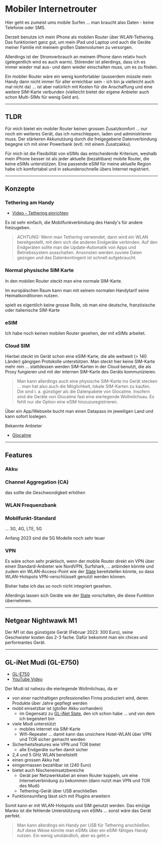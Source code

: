 # Mobiler Internetrouter

Hier geht es zumeist ums mobile Surfen ... man braucht also Daten - keine Telefonie oder SMS.

Derzeit benutze ich mein iPhone als mobilen Router über WLAN-Tethering. Das funktioniert ganz gut, um mein iPad und Laptop und auch die Geräte meiner Familie mit meinem großen Datenvolumen zu versorgen.

Allerdings ist der Stromverbrauch an meinem iPhone dann relativ hoch (gelegentlich wird es auch warm). Störender ist allerdings, dass ich es immer wieder mal aus- und dann wieder einschalten muss, um es zu finden.

Ein mobiler Router wäre ein wenig komfortabler (ausserdem müsste mein Handy dann nicht immer für aller erreichbar sein - ich bin ja vielleicht auch mal nicht da) ... ist aber natürlich mit Kosten für die Anschaffung und eine weitere SIM-Karte verbunden (vielleicht bietet der eigene Anbieter auch schon Multi-SIMs für wenig Geld an).

---

## TLDR

Für mich bietet ein mobiler Router keinen grossen Zusatzkomfort ... nur noch ein weiteres Gerät, das ich rumschleppen, laden und administrieren muss. Der stärkeren Akkunutzung durch die freigegebene Datenverbindung begegne ich mit einer Powerbank (evtl. mit einem Zusatzakku).

Für mich ist die Flexibilität von eSIMs das entscheidende Kriterium, weshalb mein iPhone besser ist als jeder aktuelle (bezahlbare) mobile Router, die keine eSIMs unterstützen. Eine passende eSIM für meine aktuelle Region habe ich komfortabel und in sekundenschnelle übers Internet registriert.

---

## Konzepte

### Tethering am Handy

* [Video - Tethering einrichten](https://www.youtube.com/watch?v=bHx96k-sRnU)

Es ist sehr einfach, die Mobilfunkverbindung des Handy's für andere freizugeben.

> *ACHTUNG:* Wenn man Tethering verwendet, dann wird ein WLAN bereitgestellt, mit dem sich die anderen Endgeräte verbinden. Auf den Endgeräten sollte man die Update-Automatik von Apps und Betriebssystem ausschalten. Ansonsten werden zuviele Daten gezogen und das Datenkontingent ist schnell aufgebraucht.

### Normal physische SIM Karte

In den mobilen Router steckt man eine normale SIM-Karte.

Im europäischen Raum kann man mit seinem normalen Handytarif seine Heimatkonditionen nutzen.

spielt es eigentlich keine grosse Rolle, ob man eine deutsche, französische oder italienische SIM-Karte 

### eSIM

Ich habe noch keinen mobilen Router gesehen, der mit eSIMs arbeitet.

### Cloud SIM

Hierbei steckt im Gerät schon eine eSIM-Karte, die alle weltweit (> 140 Länder) gängigen Protokolle unterstützen. Man steckt hier keine SIM-Karte mehr rein ... stattdessen werden SIM-Karten in der Cloud benutzt, die als Proxy fungieren und mit der internen SIM-Karte des Geräts kommunizieren.

> Man kann allerdings auch eine physische SIM-Karte ins Gerät stecken ... man hat also auch die Möglichkeit, lokale SIM-Karten zu kaufen. Die sind i. a. günstiger als die Datenpakete von Glocalme. Insofern sind die Geräte von Glocalme fast eine eierlegende Wollmilchsau. Es fehlt nur die Option eine eSIM hinzuzuregistrieren.

Über ein App/Webseite bucht man einen Datapass im jeweiligen Land und kann sofort loslegen.

Bekannte Anbieter

* [Glocalme](https://eu.glocalme.com)

---

## Features

### Akku


### Channel Aggregation (CA)

das sollte die Geschwondigkeit erhöhen

### WLAN Frequenzbank

### Mobilfunkt-Standard

... 3G, 4G, LTE, 5G

Anfang 2023 sind die 5G Modelle noch sehr teuer

### VPN

Es wäre schon sehr praktisch, wenn der mobile Router direkt ein VPN über einen Standard-Anbieter wie NordVPN, Surfshark, ... anbinden könnte und zudem ein WLAN-Access-Point wie der [Slate](slate.md) bereitstellen könnte, so dass WLAN-Hotspots VPN-verschlüsselt genutzt werden können.

Bisher habe ich das so noch nicht integriert gesehen.

Allerdings lassen sich Geräte wie der [Slate](slate.md) vorschalten, die diese Funktion übernehmen.

---

## Netgear Nightwawk M1

Der M1 ist das günstigste Gerät (Februar 2023: 300 Euro), seine Geschwister kosten das 2-3 fache. Dafür bekommt man ein chices und performantes Gerät.

---

## GL-iNet Mudi (GL-E750)

* [GL-E750](https://www.gl-inet.com/products/gl-e750/)
* [YouTube Video](https://www.youtube.com/watch?v=LfAGOf0TCXc)

Der Mudi ist nahezu die eierlegende Wollmilchsau, da er

* von einer nachhaltigen professionellen Firma produziert wird, deren Produkte über Jahre gepflegt werden
* mobil einsetzbar ist (gtoßer Akku vorhanden)
  * im Gegensatz zu [GL-iNet Slate](slate.md), den ich schon habe ... und von dem ich begeistert bin
* viele Modi unterstützt
  * mobiles internet via SIM-Karte
  * Wifi-Repeater ... damit kann das unsichere Hotel-WLAN über VPN und TOR sicher gemacht werden
* Sicherheitsfeatures wie VPN und TOR bietet
  * alle Endgeräte surfen damit sicher
* 2,4 und 5 GHz WLAN bereitstellt
* einen grossen Akku hat
* einigermassen bezahlbar ist (240 Euro)
* bietet auch Nischeneinsatzbereiche
  * Gerät per Netzwerkkabel an einen Router koppeln, um eine Internetverbindung zu bekommen (dann nutzt man VPN und TOR des Mudi)
  * Tethering-Gerät über USB anschließen
* Funktionsumfang lässt sich mit Plugins erweitern

Somit kann er mit WLAN-Hotspots und SIM genutzt werden. Das einzige Manko ist die fehlende Unterstützung von eSIMs ... sonst wäre das Gerät perfekt.

> Man kann allerdings ein Handy per USB für Tethering anschließen. Auf diese Weise könnte man eSIMs über ein eSIM-fähiges Handy nutzen. Ein wenig umständlich, aber es geht.«